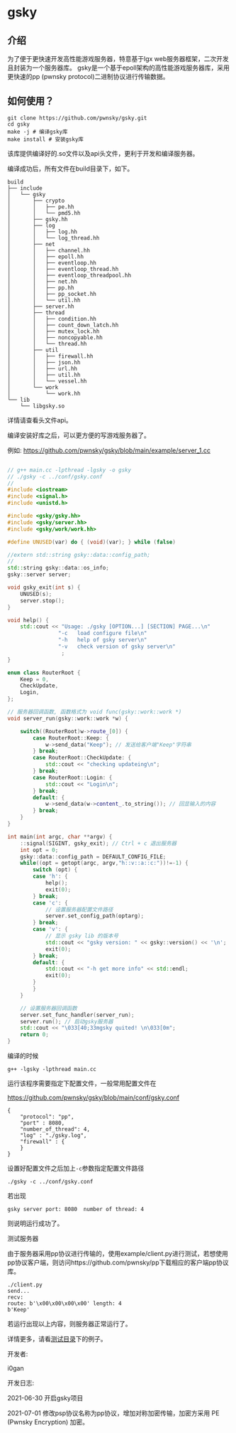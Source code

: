 # gsky

## 介绍

为了便于更快速开发高性能游戏服务器，特意基于lgx web服务器框架，二次开发且封装为一个服务器库。
gsky是一个基于epoll架构的高性能游戏服务器库，采用更快速的pp (pwnsky protocol)二进制协议进行传输数据。


## 如何使用？

```
git clone https://github.com/pwnsky/gsky.git
cd gsky
make -j # 编译gsky库
make install # 安装gsky库
```

该库提供编译好的.so文件以及api头文件，更利于开发和编译服务器。

编译成功后，所有文件在build目录下，如下。

```
build
├── include
│   └── gsky
│       ├── crypto
│       │   ├── pe.hh
│       │   └── pmd5.hh
│       ├── gsky.hh
│       ├── log
│       │   ├── log.hh
│       │   └── log_thread.hh
│       ├── net
│       │   ├── channel.hh
│       │   ├── epoll.hh
│       │   ├── eventloop.hh
│       │   ├── eventloop_thread.hh
│       │   ├── eventloop_threadpool.hh
│       │   ├── net.hh
│       │   ├── pp.hh
│       │   ├── pp_socket.hh
│       │   └── util.hh
│       ├── server.hh
│       ├── thread
│       │   ├── condition.hh
│       │   ├── count_down_latch.hh
│       │   ├── mutex_lock.hh
│       │   ├── noncopyable.hh
│       │   └── thread.hh
│       ├── util
│       │   ├── firewall.hh
│       │   ├── json.hh
│       │   ├── url.hh
│       │   ├── util.hh
│       │   └── vessel.hh
│       └── work
│           └── work.hh
└── lib
    └── libgsky.so

```

详情请查看头文件api。



编译安装好库之后，可以更方便的写游戏服务器了。

例如: https://github.com/pwnsky/gsky/blob/main/example/server_1.cc

```c++

// g++ main.cc -lpthread -lgsky -o gsky
// ./gsky -c ../conf/gsky.conf
//
#include <iostream>
#include <signal.h>
#include <unistd.h>

#include <gsky/gsky.hh>
#include <gsky/server.hh>
#include <gsky/work/work.hh>

#define UNUSED(var) do { (void)(var); } while (false)

//extern std::string gsky::data::config_path;
//
std::string gsky::data::os_info;
gsky::server server;

void gsky_exit(int s) {
    UNUSED(s);
    server.stop();
}

void help() {
    std::cout << "Usage: ./gsky [OPTION...] [SECTION] PAGE...\n"
                "-c   load configure file\n"
                "-h   help of gsky server\n"
                "-v   check version of gsky server\n"
                 ;
}

enum class RouterRoot {
    Keep = 0,
    CheckUpdate,
    Login,
};

// 服务器回调函数, 函数格式为 void func(gsky::work::work *)
void server_run(gsky::work::work *w) {

    switch((RouterRoot)w->route_[0]) {
        case RouterRoot::Keep: {
            w->send_data("Keep"); // 发送给客户端"Keep"字符串
        } break;
        case RouterRoot::CheckUpdate: {
            std::cout << "checking updateing\n";
        } break;
        case RouterRoot::Login: {
            std::cout << "Login\n";
        } break;
        default: {
            w->send_data(w->content_.to_string()); // 回显输入的内容
        } break;
    }
}

int main(int argc, char **argv) {
    ::signal(SIGINT, gsky_exit); // Ctrl + c 退出服务器
    int opt = 0;
    gsky::data::config_path = DEFAULT_CONFIG_FILE;
    while((opt = getopt(argc, argv,"h::v::a::c:"))!=-1) {
        switch (opt) {
        case 'h': {
            help();
            exit(0);
        } break;
        case 'c': {
            // 设置服务器配置文件路径
            server.set_config_path(optarg);
        } break;
        case 'v': {
            // 显示 gsky lib 的版本号
            std::cout << "gsky version: " << gsky::version() << '\n';
            exit(0);
        } break;
        default: {
            std::cout << "-h get more info" << std::endl;
            exit(0);
        }
        }
    }

    // 设置服务器回调函数
    server.set_func_handler(server_run);
    server.run(); // 启动gsky服务器
    std::cout << "\033[40;33mgsky quited! \n\033[0m";
    return 0;
}

```


编译的时候

```
g++ -lgsky -lpthread main.cc
```

运行该程序需要指定下配置文件，一般常用配置文件在 

https://github.com/pwnsky/gsky/blob/main/conf/gsky.conf

```
{
    "protocol": "pp",
    "port" : 8080,
    "number_of_thread": 4,
    "log" : "./gsky.log",
    "firewall" : {
    }
}

```

设置好配置文件之后加上`-c`参数指定配置文件路径

```
./gsky -c ../conf/gsky.conf

```

若出现

```
gsky server port: 8080  number of thread: 4
```

则说明运行成功了。

测试服务器

由于服务器采用pp协议进行传输的，使用example/client.py进行测试，若想使用pp协议客户端，则访问https://github.com/pwnsky/pp下载相应的客户端pp协议库。

```
./client.py
send...
recv: 
route: b'\x00\x00\x00\x00' length: 4
b'Keep'
```

若运行出现以上内容，则服务器正常运行了。



详情更多，请看[测试目录](https://github.com/pwnsky/gsky/tree/main/example)下的例子。



开发者:

i0gan



开发日志:

2021-06-30 开启gsky项目

2021-07-01 修改psp协议名称为pp协议，增加对称加密传输，加密方采用 PE (Pwnsky Encryption) 加密。

